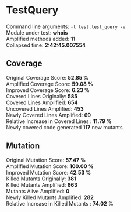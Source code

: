 



# TestQuery
  
Command line arguments: `-t test.test_query -v`  
Module under test: **whois**  
Amplified methods added: **11**  
Collapsed time: **2:42:45.007554**
## Coverage
  
Original Coverage Score: **52.85 %**  
Amplified Coverage Score: **59.08 %**  
Improved Coverage Score: **6.23 %**  
Covered Lines Originally: **585**  
Covered Lines Amplified: **654**  
Uncovered Lines Amplified: **453**  
Newly Covered Lines Amplified: **69**  
Relative Increase in Covered Lines : **11.79 %**  
Newly covered code generated **117** new mutants
## Mutation
  
Original Mutation Score: **57.47 %**  
Amplified Mutation Score: **100.00 %**  
Improved Mutation Score: **42.53 %**  
Killed Mutants Originally: **381**  
Killed Mutants Amplified: **663**  
Mutants Alive Amplified: **0**  
Newly Killed Mutants Amplified: **282**  
Relative Increase in Killed Mutants : **74.02** %
